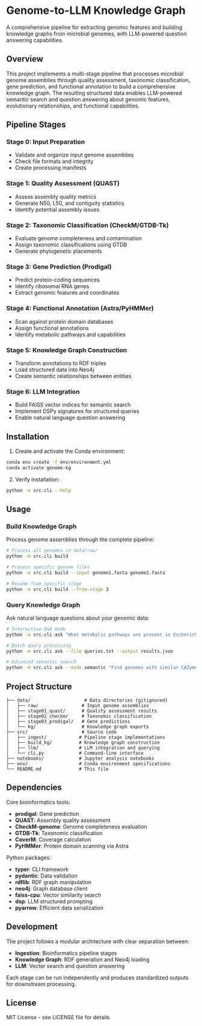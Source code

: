 # Genome-to-LLM Knowledge Graph

A comprehensive pipeline for extracting genomic features and building knowledge graphs from microbial genomes, with LLM-powered question answering capabilities.

## Overview

This project implements a multi-stage pipeline that processes microbial genome assemblies through quality assessment, taxonomic classification, gene prediction, and functional annotation to build a comprehensive knowledge graph. The resulting structured data enables LLM-powered semantic search and question answering about genomic features, evolutionary relationships, and functional capabilities.

## Pipeline Stages

### Stage 0: Input Preparation
- Validate and organize input genome assemblies
- Check file formats and integrity
- Create processing manifests

### Stage 1: Quality Assessment (QUAST)
- Assess assembly quality metrics
- Generate N50, L50, and contiguity statistics
- Identify potential assembly issues

### Stage 2: Taxonomic Classification (CheckM/GTDB-Tk)
- Evaluate genome completeness and contamination
- Assign taxonomic classifications using GTDB
- Generate phylogenetic placements

### Stage 3: Gene Prediction (Prodigal)
- Predict protein-coding sequences
- Identify ribosomal RNA genes
- Extract genomic features and coordinates

### Stage 4: Functional Annotation (Astra/PyHMMer)
- Scan against protein domain databases
- Assign functional annotations
- Identify metabolic pathways and capabilities

### Stage 5: Knowledge Graph Construction
- Transform annotations to RDF triples
- Load structured data into Neo4j
- Create semantic relationships between entities

### Stage 6: LLM Integration
- Build FAISS vector indices for semantic search
- Implement DSPy signatures for structured queries
- Enable natural language question answering

## Installation

1. Create and activate the Conda environment:
```bash
conda env create -f env/environment.yml
conda activate genome-kg
```

2. Verify installation:
```bash
python -m src.cli --help
```

## Usage

### Build Knowledge Graph
Process genome assemblies through the complete pipeline:

```bash
# Process all genomes in data/raw/
python -m src.cli build

# Process specific genome files
python -m src.cli build --input genome1.fasta genome2.fasta

# Resume from specific stage
python -m src.cli build --from-stage 3
```

### Query Knowledge Graph
Ask natural language questions about your genomic data:

```bash
# Interactive Q&A mode
python -m src.cli ask "What metabolic pathways are present in Escherichia coli?"

# Batch query processing
python -m src.cli ask --file queries.txt --output results.json

# Advanced semantic search
python -m src.cli ask --mode semantic "Find genomes with similar CAZyme profiles"
```

## Project Structure

```
├── data/                    # Data directories (gitignored)
│   ├── raw/                # Input genome assemblies
│   ├── stage01_quast/      # Quality assessment results
│   ├── stage02_checkm/     # Taxonomic classification
│   ├── stage03_prodigal/   # Gene predictions
│   └── kg/                 # Knowledge graph exports
├── src/                    # Source code
│   ├── ingest/            # Pipeline stage implementations
│   ├── build_kg/          # Knowledge graph construction
│   ├── llm/               # LLM integration and querying
│   └── cli.py             # Command-line interface
├── notebooks/             # Jupyter analysis notebooks
├── env/                   # Conda environment specifications
└── README.md              # This file
```

## Dependencies

Core bioinformatics tools:
- **prodigal**: Gene prediction
- **QUAST**: Assembly quality assessment  
- **CheckM-genome**: Genome completeness evaluation
- **GTDB-Tk**: Taxonomic classification
- **CoverM**: Coverage calculation
- **PyHMMer**: Protein domain scanning via Astra

Python packages:
- **typer**: CLI framework
- **pydantic**: Data validation
- **rdflib**: RDF graph manipulation
- **neo4j**: Graph database client
- **faiss-cpu**: Vector similarity search
- **dsp**: LLM structured prompting
- **pyarrow**: Efficient data serialization

## Development

The project follows a modular architecture with clear separation between:
- **Ingestion**: Bioinformatics pipeline stages
- **Knowledge Graph**: RDF generation and Neo4j loading  
- **LLM**: Vector search and question answering

Each stage can be run independently and produces standardized outputs for downstream processing.

## License

MIT License - see LICENSE file for details.
